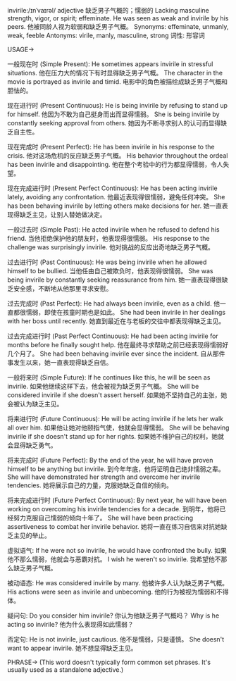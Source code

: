 invirile:/ɪnˈvaɪrəl/
adjective
缺乏男子气概的；懦弱的
Lacking masculine strength, vigor, or spirit; effeminate.
He was seen as weak and invirile by his peers. 他被同龄人视为软弱和缺乏男子气概。
Synonyms: effeminate, unmanly, weak, feeble
Antonyms: virile, manly, masculine, strong
词性: 形容词

USAGE->

一般现在时 (Simple Present):
He sometimes appears invirile in stressful situations. 他在压力大的情况下有时显得缺乏男子气概。
The character in the movie is portrayed as invirile and timid. 电影中的角色被描绘成缺乏男子气概和胆怯的。

现在进行时 (Present Continuous):
He is being invirile by refusing to stand up for himself. 他因为不敢为自己挺身而出而显得懦弱。
She is being invirile by constantly seeking approval from others. 她因为不断寻求别人的认可而显得缺乏自主性。


现在完成时 (Present Perfect):
He has been invirile in his response to the crisis. 他对这场危机的反应缺乏男子气概。
His behavior throughout the ordeal has been invirile and disappointing. 他在整个考验中的行为都显得懦弱，令人失望。

现在完成进行时 (Present Perfect Continuous):
He has been acting invirile lately, avoiding any confrontation. 他最近表现得很懦弱，避免任何冲突。
She has been behaving invirile by letting others make decisions for her. 她一直表现得缺乏主见，让别人替她做决定。

一般过去时 (Simple Past):
He acted invirile when he refused to defend his friend. 当他拒绝保护他的朋友时，他表现得很懦弱。
His response to the challenge was surprisingly invirile. 他对挑战的反应出奇地缺乏男子气概。


过去进行时 (Past Continuous):
He was being invirile when he allowed himself to be bullied. 当他任由自己被欺负时，他表现得很懦弱。
She was being invirile by constantly seeking reassurance from him. 她一直表现得很缺乏安全感，不断地从他那里寻求安慰。

过去完成时 (Past Perfect):
He had always been invirile, even as a child. 他一直都很懦弱，即使在孩童时期也是如此。
She had been invirile in her dealings with her boss until recently. 她直到最近在与老板的交往中都表现得缺乏主见。

过去完成进行时 (Past Perfect Continuous):
He had been acting invirile for months before he finally sought help. 他在最终寻求帮助之前已经表现得懦弱好几个月了。
She had been behaving invirile ever since the incident. 自从那件事发生以来，她一直表现得缺乏自信。

一般将来时 (Simple Future):
If he continues like this, he will be seen as invirile. 如果他继续这样下去，他会被视为缺乏男子气概。
She will be considered invirile if she doesn't assert herself. 如果她不坚持自己的主张，她会被认为缺乏主见。


将来进行时 (Future Continuous):
He will be acting invirile if he lets her walk all over him. 如果他让她对他颐指气使，他就会显得懦弱。
She will be behaving invirile if she doesn't stand up for her rights. 如果她不维护自己的权利，她就会显得缺乏勇气。


将来完成时 (Future Perfect):
By the end of the year, he will have proven himself to be anything but invirile. 到今年年底，他将证明自己绝非懦弱之辈。
She will have demonstrated her strength and overcome her invirile tendencies. 她将展示自己的力量，克服她缺乏自信的倾向。


将来完成进行时 (Future Perfect Continuous):
By next year, he will have been working on overcoming his invirile tendencies for a decade. 到明年，他将已经努力克服自己懦弱的倾向十年了。
She will have been practicing assertiveness to combat her invirile behavior. 她将一直在练习自信来对抗她缺乏主见的举止。


虚拟语气:
If he were not so invirile, he would have confronted the bully. 如果他不那么懦弱，他就会与恶霸对抗。
I wish he weren't so invirile. 我希望他不那么缺乏男子气概。


被动语态:
He was considered invirile by many. 他被许多人认为缺乏男子气概。
His actions were seen as invirile and unbecoming. 他的行为被视为懦弱和不得体。


疑问句:
Do you consider him invirile? 你认为他缺乏男子气概吗？
Why is he acting so invirile? 他为什么表现得如此懦弱？


否定句:
He is not invirile, just cautious. 他不是懦弱，只是谨慎。
She doesn't want to appear invirile. 她不想显得缺乏主见。

PHRASE->
(This word doesn't typically form common set phrases.  It's usually used as a standalone adjective.)


